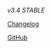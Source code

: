 *v3.4 STABLE*

   [Changelog](https://teletype.in/@briclyaz/nlsound-v3-4-stable-changelog)

   [GitHub](https://github.com/Briclyaz/NLSound_module_QCom)
